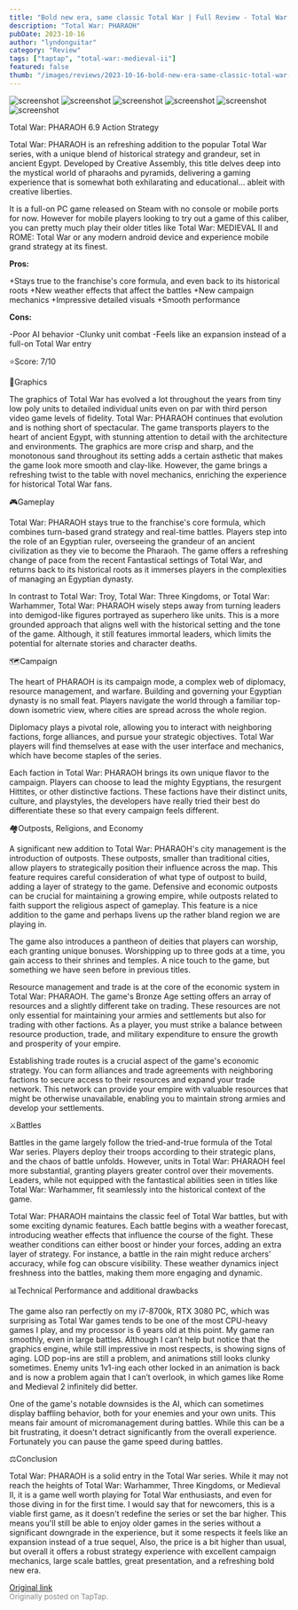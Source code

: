 ```yaml
---
title: "Bold new era, same classic Total War | Full Review - Total War: PHAROAH"
description: "Total War: PHARAOH"
pubDate: 2023-10-16
author: "lyndonguitar"
category: "Review"
tags: ["taptap", "total-war:-medieval-ii"]
featured: false
thumb: "/images/reviews/2023-10-16-bold-new-era-same-classic-total-war--full-review---total-war-pharoah-0.avif"
---
```


<div class="gallery">
  <img src="/images/reviews/2023-10-16-bold-new-era-same-classic-total-war--full-review---total-war-pharoah-0.avif" alt="screenshot" />
  <img src="/images/reviews/2023-10-16-bold-new-era-same-classic-total-war--full-review---total-war-pharoah-1.avif" alt="screenshot" />
  <img src="/images/reviews/2023-10-16-bold-new-era-same-classic-total-war--full-review---total-war-pharoah-2.avif" alt="screenshot" />
  <img src="/images/reviews/2023-10-16-bold-new-era-same-classic-total-war--full-review---total-war-pharoah-3.avif" alt="screenshot" />
  <img src="/images/reviews/2023-10-16-bold-new-era-same-classic-total-war--full-review---total-war-pharoah-4.avif" alt="screenshot" />
  <img src="/images/reviews/2023-10-16-bold-new-era-same-classic-total-war--full-review---total-war-pharoah-5.avif" alt="screenshot" />
</div>

Total War: PHARAOH
6.9
Action
Strategy

Total War: PHARAOH is an refreshing addition to the popular Total War series, with a unique blend of historical strategy and grandeur, set in ancient Egypt. Developed by Creative Assembly, this title delves deep into the mystical world of pharaohs and pyramids, delivering a gaming experience that is somewhat both exhilarating and educational… ableit with creative liberties.

It is a full-on PC game released on Steam with no console or mobile ports for now. However for mobile players looking to try out a game of this caliber, you can pretty much play their older titles like Total War: MEDIEVAL II and ROME: Total War or any modern android device and experience mobile grand strategy at its finest.


**Pros:**


+Stays true to the franchise's core formula, and even back to its historical roots
+New weather effects that affect the battles
+New campaign mechanics
+Impressive detailed visuals
+Smooth performance


**Cons:**


-Poor AI behavior
-Clunky unit combat
-Feels like an expansion instead of a full-on Total War entry

⭐️Score: 7/10

🎨Graphics

The graphics of Total War has evolved a lot throughout the years from tiny low poly units to detailed individual units even on par with third person video game levels of fidelity. Total War: PHARAOH continues that evolution and is nothing short of spectacular. The game transports players to the heart of ancient Egypt, with stunning attention to detail with the architecture and environments. The graphics are more crisp and sharp, and the monotonous sand throughout its setting adds a certain asthetic that makes the game look more smooth and clay-like. However, the game brings a refreshing twist to the table with novel mechanics, enriching the experience for historical Total War fans.

🎮Gameplay

Total War: PHARAOH stays true to the franchise's core formula, which combines turn-based grand strategy and real-time battles. Players step into the role of an Egyptian ruler, overseeing the grandeur of an ancient civilization as they vie to become the Pharaoh. The game offers a refreshing change of pace from the recent Fantastical settings of Total War, and returns back to its historical roots as it immerses players in the complexities of managing an Egyptian dynasty.

In contrast to Total War: Troy, Total War: Three Kingdoms, or Total War: Warhammer, Total War: PHARAOH wisely steps away from turning leaders into demigod-like figures portrayed as superhero like units. This is a more grounded approach that aligns well with the historical setting and the tone of the game. Although, it still features immortal leaders, which limits the potential for alternate stories and character deaths.

🗺Campaign

The heart of PHARAOH is its campaign mode, a complex web of diplomacy, resource management, and warfare. Building and governing your Egyptian dynasty is no small feat. Players navigate the world through a familiar top-down isometric view, where cities are spread across the whole region.

Diplomacy plays a pivotal role, allowing you to interact with neighboring factions, forge alliances, and pursue your strategic objectives. Total War players will find themselves at ease with the user interface and mechanics, which have become staples of the series.

Each faction in Total War: PHARAOH brings its own unique flavor to the campaign. Players can choose to lead the mighty Egyptians, the resurgent Hittites, or other distinctive factions. These factions have their distinct units, culture, and playstyles, the developers have really tried their best do differentiate these so that every campaign feels different.

🏘Outposts, Religions, and Economy

A significant new addition to Total War: PHARAOH's city management is the introduction of outposts. These outposts, smaller than traditional cities, allow players to strategically position their influence across the map. This feature requires careful consideration of what type of outpost to build, adding a layer of strategy to the game. Defensive and economic outposts can be crucial for maintaining a growing empire, while outposts related to faith support the religious aspect of gameplay. This feature is a nice addition to the game and perhaps livens up the rather bland region we are playing in.

The game also introduces a pantheon of deities that players can worship, each granting unique bonuses. Worshipping up to three gods at a time, you gain access to their shrines and temples. A nice touch to the game, but something we have seen before in previous titles.

Resource management and trade is at the core of the economic system in Total War: PHARAOH. The game's Bronze Age setting offers an array of resources and a slightly different take on trading. These resources are not only essential for maintaining your armies and settlements but also for trading with other factions. As a player, you must strike a balance between resource production, trade, and military expenditure to ensure the growth and prosperity of your empire.

Establishing trade routes is a crucial aspect of the game's economic strategy. You can form alliances and trade agreements with neighboring factions to secure access to their resources and expand your trade network. This network can provide your empire with valuable resources that might be otherwise unavailable, enabling you to maintain strong armies and develop your settlements.

⚔️Battles

Battles in the game largely follow the tried-and-true formula of the Total War series. Players deploy their troops according to their strategic plans, and the chaos of battle unfolds. However, units in Total War: PHARAOH feel more substantial, granting players greater control over their movements. Leaders, while not equipped with the fantastical abilities seen in titles like Total War: Warhammer, fit seamlessly into the historical context of the game.

Total War: PHARAOH maintains the classic feel of Total War battles, but with some exciting dynamic features. Each battle begins with a weather forecast, introducing weather effects that influence the course of the fight. These weather conditions can either boost or hinder your forces, adding an extra layer of strategy. For instance, a battle in the rain might reduce archers' accuracy, while fog can obscure visibility. These weather dynamics inject freshness into the battles, making them more engaging and dynamic.

📊Technical Performance and additional drawbacks

The game also ran perfectly on my i7-8700k, RTX 3080 PC, which was surprising as Total War games tends to be one of the most CPU-heavy games I play, and my processor is 6 years old at this point. My game ran smoothly, even in large battles. Although I can’t help but notice that the graphics engine, while still impressive in most respects, is showing signs of aging. LOD pop-ins are still a problem, and animations still looks clunky sometimes. Enemy units 1v1-ing each other locked in an animation is back and is now a problem again that I can’t overlook, in which games like Rome and Medieval 2 infinitely did better.

One of the game's notable downsides is the AI, which can sometimes display baffling behavior, both for your enemies and your own units. This means fair amount of micromanagement during battles. While this can be a bit frustrating, it doesn't detract significantly from the overall experience. Fortunately you can pause the game speed during battles.

⚖️Conclusion

Total War: PHARAOH is a solid entry in the Total War series. While it may not reach the heights of Total War: Warhammer, Three Kingdoms, or Medieval II, it is a game well worth playing for Total War enthusiasts, and even for those diving in for the first time. I would say that for newcomers, this is a viable first game, as it doesn't redefine the series or set the bar higher. This means you'll still be able to enjoy older games in the series without a significant downgrade in the experience, but it some respects it feels like an expansion instead of a true sequel, Also, the price is a bit higher than usual, but overall it offers a robust strategy experience with excellent campaign mechanics, large scale battles, great presentation, and a refreshing bold new era.

[Original link](https://www.taptap.io/post/6441349)<br><span style="font-size: 0.95em; color: #888;">Originally posted on TapTap.</span>
